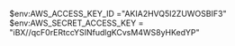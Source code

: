 $env:AWS_ACCESS_KEY_ID ="AKIA2HVQ5I2ZUWOSBIF3"
$env:AWS_SECRET_ACCESS_KEY = "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"
